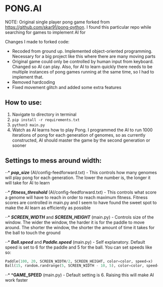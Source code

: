 # PONG.AI

NOTE: Original single player pong game forked from https://github.com/skar91/pong-python. I found this particular repo while searching for games to implement AI for <br />

Changes I made to forked code:
- Recoded from ground up. Implemented object-oriented programming. Necessary for a big project like this where there are many moving parts <br />
- Original game could only be controlled by human input from keyboard. Changed so AI can play. Also, for AI to learn quickly there needs to be multiple instances of pong games running at the same time, so I had to implement that.  <br />
- Removed hardcoding <br />
- Fixed movement glitch and added some extra features <br />

## How to use:
1. Navigate to directory in terminal
2. ``` pip install -r requirements.txt ```
3. ``` python3 main.py ```
4. Watch as AI learns how to play Pong. I programmed the AI to run 1000 iterations of pong for each generation of genomes, so as currently constructed, AI should master the game by the second generation or sooner

## Settings to mess around width:
⋅⋅* ***pop_size*** (AI/config-feedforward.txt) - This controls how many genomes will play pong for each generation. The lower the number is, the longer it will take for AI to learn

⋅⋅* ***fitness_threshold*** (AI/config-feedforward.txt) - This controls what score a genome will have to reach in order to reach maximum fitness. Fitness scores are controlled in main.py and I seem to have found the sweet spot to make the AI learn as efficiently as possible

⋅⋅* ***SCREEN_WIDTH*** and ***SCREEN_HEIGHT*** (main.py) - Controls size of the window. The wider the window, the harder it is for the paddle to move around. The shorter the window, the shorter the amount of time it takes for the ball to touch the ground

⋅⋅* ***Ball.speed*** and ***Paddle.speed*** (main.py) - Self explanatory. Default speed is set to 6 for the paddle and 5 for the ball. You can set speeds like so:
```python
Paddle(100, 20, SCREEN_WIDTH/2, SCREEN_HEIGHT, color=color, speed=x)
Ball(15, random.randrange(5, SCREEN_WIDTH - 10, 5), color=color, speed=x)
```
⋅⋅* ***GAME_SPEED** (main.py) - Default setting is 6. Raising this will make AI work faster
